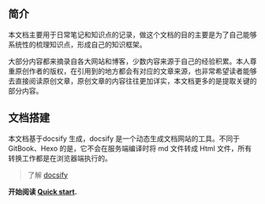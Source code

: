 ## 简介

本文档主要用于日常笔记和知识点的记录，做这个文档的目的主要是为了自己能够系统性的梳理知识点，形成自己的知识框架。  

大部分内容都来摘录自各大网站和博客，少数内容来源于自己的经验积累。本人尊重原创作者的版权，在引用到的地方都会有对应的文章来源，也非常希望读者能够去直接阅读原创文章，原创文章的内容往往更加详实，本文档更多的是提取关键的部分内容。

## 文档搭建

本文档基于docsify 生成，docsify 是一个动态生成文档网站的工具。不同于 GitBook、Hexo 的是，它不会在服务端编译时将 md 文件转成 Html 文件，所有转换工作都是在浏览器端执行的。
> 了解 [docsify](https://github.com/docsifyjs/docsify/) 



**开始阅读 [Quick start](/contents/计算机基础-数据类型.md).**
